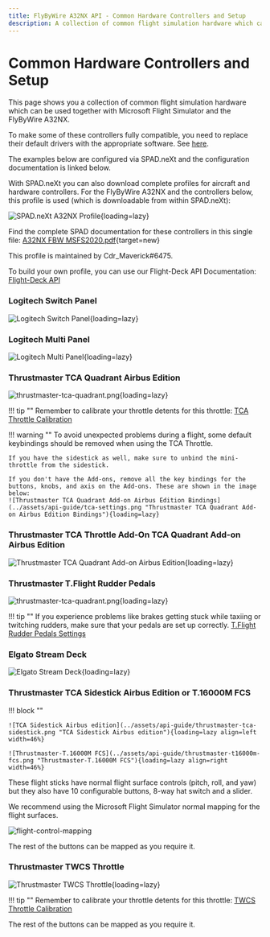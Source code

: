 ```yaml
---
title: FlyByWire A32NX API - Common Hardware Controllers and Setup
description: A collection of common flight simulation hardware which can be used together with Microsoft Flight Simulator 2020 and the FlyByWire A32NX.
---
```


# Common Hardware Controllers and Setup

This page shows you a collection of common flight simulation hardware which can be used together with Microsoft Flight Simulator and the FlyByWire A32NX.

To make some of these controllers fully compatible, you need to replace their default drivers with the appropriate software. See [here](index.md#solutions).

The examples below are configured via SPAD.neXt and the configuration documentation is linked below.

With SPAD.neXt you can also download complete profiles for aircraft and hardware controllers. For the FlyByWire A32NX and the controllers below, this profile is used (which is downloadable from within SPAD.neXt):

![SPAD.neXt A32NX Profile](../assets/api-guide/spad-profile1.png "SPAD.neXt A32NX Profile"){loading=lazy}

Find the complete SPAD documentation for these controllers in this single file: [A32NX FBW MSFS2020.pdf](../assets/api-guide/A32NX%20FBW%20MSFS2020.pdf){target=new}

This profile is maintained by Cdr_Maverick#6475.

To build your own profile, you can use our Flight-Deck API Documentation: [Flight-Deck API](a32nx-flightdeck-api.md)

### Logitech Switch Panel

![Logitech Switch Panel](../assets/api-guide/logitech-switch-panel.png "Logitech Switch Panel"){loading=lazy}

### Logitech Multi Panel

![Logitech Multi Panel](../assets/api-guide/logitech-multi-panel.png "Logitech Multi Panel"){loading=lazy}

### Thrustmaster TCA Quadrant Airbus Edition

![thrustmaster-tca-quadrant.png](../assets/api-guide/thrustmaster-tca-quadrant.png){loading=lazy}

!!! tip ""
    Remember to calibrate your throttle detents for this throttle: [TCA Throttle Calibration](../feature-guides/flypados3/throttle-calibration.md#thrustmaster-tca-throttle)

!!! warning ""
    To avoid unexpected problems during a flight, some default keybindings should be removed when using the TCA Throttle. 
    
    If you have the sidestick as well, make sure to unbind the mini-throttle from the sidestick.

    If you don't have the Add-ons, remove all the key bindings for the buttons, knobs, and axis on the Add-ons. These are shown in the image below:
    ![Thrustmaster TCA Quadrant Add-on Airbus Edition Bindings](../assets/api-guide/tca-settings.png "Thrustmaster TCA Quadrant Add-on Airbus Edition Bindings"){loading=lazy}

### Thrustmaster TCA Throttle Add-On TCA Quadrant Add-on Airbus Edition

![Thrustmaster TCA Quadrant Add-on Airbus Edition](../assets/api-guide/thrustmaster-tca-quadrant-add-on.png "Thrustmaster TCA Quadrant Add-on Airbus Edition"){loading=lazy}

### Thrustmaster T.Flight Rudder Pedals

![thrustmaster-tca-quadrant.png](../assets/api-guide/thrustmaster-t-flight-rudder.png){loading=lazy}

!!! tip ""
    If you experience problems like brakes getting stuck while taxiing or twitching rudders, make sure that your pedals 
    are set up correctly. [T.Flight Rudder Pedals Settings](../../support/detail-pages/rudder.md)

### Elgato Stream Deck

![Elgato Stream Deck](../assets/api-guide/stream-deck.png "Elgato Stream Deck"){loading=lazy}

### Thrustmaster TCA Sidestick Airbus Edition or T.16000M FCS

!!! block ""

    ![TCA Sidestick Airbus edition](../assets/api-guide/thrustmaster-tca-sidestick.png "TCA Sidestick Airbus edition"){loading=lazy align=left width=46%}

    ![Thrustmaster-T.16000M FCS](../assets/api-guide/thrustmaster-t16000m-fcs.png "Thrustmaster-T.16000M FCS"){loading=lazy align=right width=46%}

These flight sticks have normal flight surface controls (pitch, roll, and yaw) but they also have 10 configurable buttons, 8-way hat switch and a slider.

We recommend using the Microsoft Flight Simulator normal mapping for the flight surfaces.

![flight-control-mapping](../assets/api-guide/flight-control-mapping.png)

The rest of the buttons can be mapped as you require it.

### Thrustmaster TWCS Throttle

![Thrustmaster TWCS Throttle](../assets/api-guide/thrustmaster-twcs-throttle.png "Thrustmaster TWCS Throttle"){loading=lazy}

!!! tip ""
    Remember to calibrate your throttle detents for this throttle: [TWCS Throttle Calibration](../feature-guides/flypados3/throttle-calibration.md#thrustmaster-twcs-throttle)

The rest of the buttons can be mapped as you require it.



